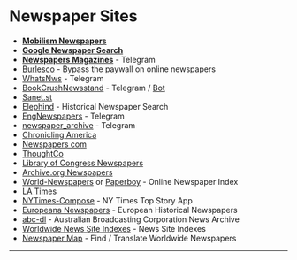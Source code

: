 # Newspaper Sites

-   **[Mobilism Newspapers](https://forum.mobilism.org/viewforum.php?f=123)**
-   **[Google Newspaper Search](https://news.google.com/newspapers)**
-   **[Newspapers Magazines](https://t.me/newspapersmagaziness)** - Telegram
-   [Burlesco](https://burles.co/en/) - Bypass the paywall on online newspapers
-   [WhatsNws](https://t.me/whatsnws) - Telegram
-   [BookCrushNewsstand](https://t.me/BookCrushNewsstand) - Telegram / [Bot](https://t.me/BookCrushNewsstandBot)
-   [Sanet.st](https://sanet.st/newspapers/)
-   [Elephind](https://www.elephind.com/) - Historical Newspaper Search
-   [EngNewspapers](https://vk.com/engnewspapers) - Telegram
-   [newspaper_archive](https://t.me/newspaper_archive) - Telegram
-   [Chronicling America](https://chroniclingamerica.loc.gov/newspapers/)
-   [Newspapers com](https://newspapers.com/)
-   [ThoughtCo](https://www.thoughtco.com/us-historical-newspapers-online-by-state-1422215)
-   [Library of Congress Newspapers](https://www.loc.gov/rr/news/oltitles.html)
-   [Archive.org Newspapers](https://www.reddit.com/r/FREEMEDIAHECKYEAH/wiki/base64#wiki_archive.org_newspapers)
-   [World-Newspapers](https://world-newspapers.com/) or [Paperboy](https://www.thepaperboy.com/) - Online Newspaper Index
-   [LA Times](https://latimes.newspapers.com/)
-   [NYTimes-Compose](https://github.com/akshay2211/NYTimes-Compose) - NY Times Top Story App
-   [Europeana Newspapers](https://www.europeana.eu/en/collections/topic/18-newspapers) - European Historical Newspapers
-   [abc-dl](https://github.com/king-millez/abc-dl) - Australian Broadcasting Corporation News Archive
-   [Worldwide News Site Indexes](https://www.reddit.com/r/FREEMEDIAHECKYEAH/wiki/storage#wiki_worldwide_news_sites_index) - News Site Indexes
-   [Newspaper Map](https://newspapermap.com/) - Find / Translate Worldwide Newspapers

___